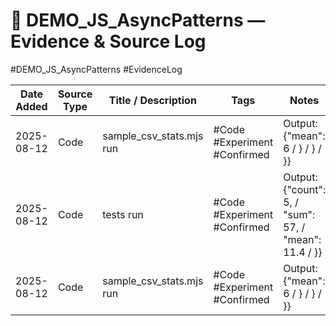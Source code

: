 # 📜 DEMO_JS_AsyncPatterns — Evidence & Source Log
#DEMO_JS_AsyncPatterns #EvidenceLog

| Date Added | Source Type | Title / Description | Tags | Notes |
|------------|-------------|---------------------|------|-------|
| 2025-08-12 | Code | sample_csv_stats.mjs run | #Code #Experiment #Confirmed | Output: {"mean": 6 / } / } / }} |
| 2025-08-12 | Code | tests run | #Code #Experiment #Confirmed | Output: {"count": 5, / "sum": 57, / "mean": 11.4 / }} |
| 2025-08-12 | Code | sample_csv_stats.mjs run | #Code #Experiment #Confirmed | Output: {"mean": 6 / } / } / }} |
